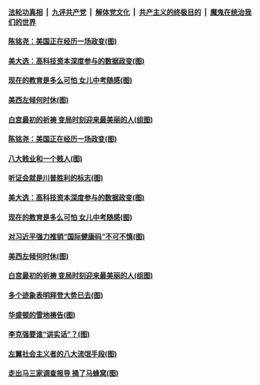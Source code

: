 

####  [法轮功真相](../../../../basic/blob/master/README.md?t=12030931) &nbsp;|&nbsp; [九评共产党](../../../../9ping.md/blob/master/README.md?t=12030931) &nbsp;|&nbsp; [解体党文化](../../../../jtdwh.md/blob/master/README.md?t=12030931)  &nbsp;|&nbsp; [共产主义的终极目的](../../../../gczydzjmd.md/blob/master/README.md?t=12030931) &nbsp;|&nbsp; [魔鬼在统治我们的世界](../../../../mgztzwmdsj.md/blob/master/README.md?t=12030931) 

#### [陈铭尧：美国正在经历一场政变(图)](../pages/p4/954523.md?t=12030931) 

#### [美大选：高科技资本深度参与的数据政变(图)](../pages/p4/954406.md?t=12030931) 

#### [现在的教育是多么可怕 女儿中考随感(图)](../pages/p4/954405.md?t=12030931) 


#### [美西左倾何时休(图)](../pages/p4/954395.md?t=12030931) 

#### [白宫最初的祈祷 变局时刻迎来最美丽的人(组图)](../pages/p4/953808.md?t=12030931) 

#### [陈铭尧：美国正在经历一场政变(图)](../pages/p4/954523.md?t=12030931) 

#### [八大贱业和一个贱人(图)](../pages/p4/954525.md?t=12030931) 

#### [听证会就是川普胜利的标志(图)](../pages/p4/954518.md?t=12030931) 




#### [美大选：高科技资本深度参与的数据政变(图)](../pages/p4/954406.md?t=12030931) 

#### [现在的教育是多么可怕 女儿中考随感(图)](../pages/p4/954405.md?t=12030931) 


#### [对习近平强力推销“国际健康码”不可不慎(图)](../pages/p4/954397.md?t=12030931) 

#### [美西左倾何时休(图)](../pages/p4/954395.md?t=12030931) 

#### [白宫最初的祈祷 变局时刻迎来最美丽的人(组图)](../pages/p4/953808.md?t=12030931) 




#### [多个迹象表明拜登大势已去(图)](../pages/p4/954286.md?t=12030931) 

#### [华盛顿的雪地祷告(图)](../pages/p4/954285.md?t=12030931) 

#### [李克强要谁“讲实话”？(图)](../pages/p4/954278.md?t=12030931) 

#### [左翼社会主义者的八大流氓手段(图)](../pages/p4/954277.md?t=12030931) 

#### [走出马三家调查报导 捅了马蜂窝(图)](../pages/p4/954269.md?t=12030931) 

